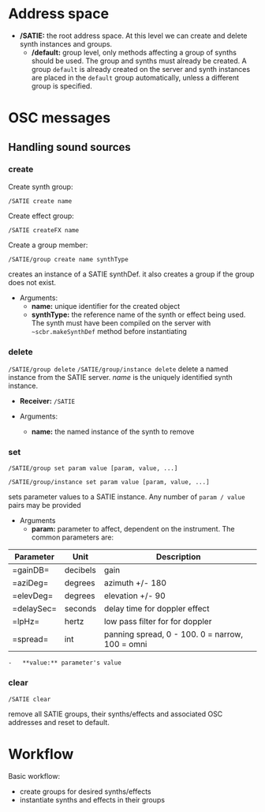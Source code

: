 # Address space

-   **/SATIE:** the root address space. At this level we can create and delete synth instances and groups.
    -   **/default:** group level, only methods affecting a group of synths should be used. The group and synths must already be created. A group `default` is already created on the server and synth instances are placed in the `default` group automatically, unless a different group is specified.

# OSC messages

## Handling sound sources

### create

Create synth group:

`/SATIE create name`

Create effect group:

`/SATIE createFX name`

Create a group member:

`/SATIE/group create name synthType`

creates an instance of a SATIE synthDef. it also creates a group if the group does not exist.

-   Arguments:
    -   **name:** unique identifier for the created object
    -   **synthType:** the reference name of the synth or effect being used. The synth must have been compiled on the server with `~scbr.makeSynthDef` method before instantiating

### delete

`/SATIE/group delete`
`/SATIE/group/instance delete`
delete a named instance from the SATIE server. *name* is the uniquely identified synth instance.

-   **Receiver:** `/SATIE`

-   Arguments:
    -   **name:** the named instance of the synth to remove

### set

`/SATIE/group set param value [param, value, ...]`

`/SATIE/group/instance set param value [param, value, ...]`

sets parameter values to a SATIE instance. Any number of `param / value` pairs may be provided

-   Arguments
    -   **param:** parameter to affect, dependent on the instrument. The common parameters are:
        
| Parameter  | Unit     | Description                                     |
|------------|----------|-------------------------------------------------|
| =gainDB=   | decibels | gain                                            |
| =aziDeg=   | degrees  | azimuth +/- 180                                 |
| =elevDeg=  | degrees  | elevation +/- 90                                |
| =delaySec= | seconds  | delay time for doppler effect                   |
| =lpHz=     | hertz    | low pass filter for for doppler                 |
| =spread=   | int      | panning spread, 0 - 100. 0 = narrow, 100 = omni |
    
    -   **value:** parameter's value

### clear

`/SATIE clear`

remove all SATIE groups, their synths/effects and associated OSC addresses and reset to default.

# Workflow

Basic workflow:

-   create groups for desired synths/effects
-   instantiate synths and effects in their groups
